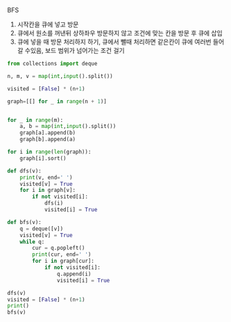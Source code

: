 BFS
1. 시작칸을 큐에 넣고 방문
2. 큐에서 원소를 꺼낸뒤 상하좌우 방문하지 않고 조건에 맞는 칸을 방문 후 큐에 삽입
3. 큐에 넣을 때 방문 처리하지 하기, 큐에서 뺄때 처리하면 같은칸이 큐에 여러번 들어갈 수있음, 보드 범위가 넘어가는 조건 걸기 
```py
from collections import deque

n, m, v = map(int,input().split())

visited = [False] * (n+1)

graph=[[] for _ in range(n + 1)]


for _ in range(m):
    a, b = map(int,input().split())
    graph[a].append(b)
    graph[b].append(a)

for i in range(len(graph)):
    graph[i].sort()

def dfs(v):
    print(v, end=' ')
    visited[v] = True
    for i in graph[v]:
        if not visited[i]:
            dfs(i)
            visited[i] = True

def bfs(v):
    q = deque([v])
    visited[v] = True
    while q:
        cur = q.popleft()
        print(cur, end=' ')
        for i in graph[cur]:
            if not visited[i]:
                q.append(i)
                visited[i] = True

dfs(v)
visited = [False] * (n+1)
print()
bfs(v)
```
